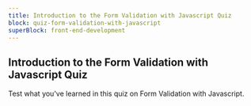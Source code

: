 ```yaml
---
title: Introduction to the Form Validation with Javascript Quiz
block: quiz-form-validation-with-javascript
superBlock: front-end-development
---
```


## Introduction to the Form Validation with Javascript Quiz

Test what you've learned in this quiz on Form Validation with Javascript.
